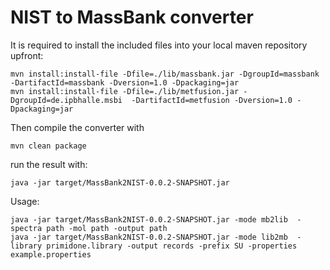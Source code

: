 NIST to MassBank converter
==========================

It is required to install the included files into your local maven repository upfront:
```
mvn install:install-file -Dfile=./lib/massbank.jar -DgroupId=massbank  -DartifactId=massbank -Dversion=1.0 -Dpackaging=jar
mvn install:install-file -Dfile=./lib/metfusion.jar -DgroupId=de.ipbhalle.msbi  -DartifactId=metfusion -Dversion=1.0 -Dpackaging=jar
```

Then compile the converter with

```
mvn clean package
```

run the result with:

```
java -jar target/MassBank2NIST-0.0.2-SNAPSHOT.jar 
```

Usage:

```
java -jar target/MassBank2NIST-0.0.2-SNAPSHOT.jar -mode mb2lib  -spectra path -mol path -output path
java -jar target/MassBank2NIST-0.0.2-SNAPSHOT.jar -mode lib2mb  -library primidone.library -output records -prefix SU -properties example.properties
```



